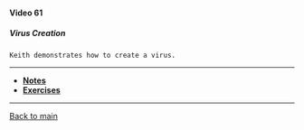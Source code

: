 #### Video 61

##### Virus Creation

```
Keith demonstrates how to create a virus.
```

---

- **[Notes](notes.md)**
- **[Exercises](exercises.md)**

---

[Back to main](https://github.com/rot0xd/CBTNuggets/blob/master/CEHv9/README.md)

